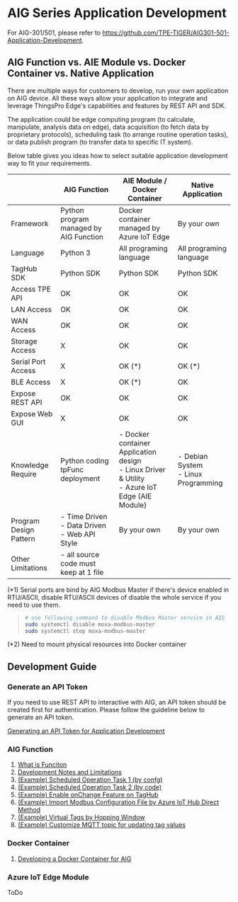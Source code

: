 # AIG Series Application Development

For AIG-301/501, please refer to https://github.com/TPE-TIGER/AIG301-501-Application-Development.

## AIG Function vs. AIE Module vs. Docker Container vs. Native Application

There are multiple ways for customers to develop, run your own application on AIG device. All these ways allow your application to integrate and leverage ThingsPro Edge's capabilities and features by REST API and SDK.

The application could be edge computing program (to calculate, manipulate, analysis data on edge), data acquisition (to fetch data by proprietary protocols), scheduling task (to arrange routine operation tasks), or data publish program (to transfer data to specific IT system).

Below table gives you ideas how to select suitable application development way to fit your requirements.

|                        | AIG Function                                          | AIE Module / Docker Container                                | Native Application
| ---------------------- | ----------------------------------------------------- | ------------------------------------------------------------ | ------------------------------------------------------------ |
| Framework              | Python program managed by AIG Function                | Docker container managed by Azure IoT Edge                   | By your own                                                  |
| Language               | Python 3                                              | All programing language                                      | All programing language                                      |
| TagHub SDK             | Python SDK                                            | Python SDK                                                   | Python SDK |
| Access TPE API         | OK                                                    | OK                                                           | OK |
| LAN Access             | OK                                                    | OK                                                           | OK |
| WAN Access             | OK                                                    | OK                                                           | OK | 
| Storage Access         | X                                                     | OK                                                           | OK |
| Serial Port Access     | X                                                     | OK (*)                                                       | OK (*) |
| BLE Access             | X                                                     | OK (*)                                                       | OK |
| Expose REST API        | OK                                                    | OK                                                           | OK |
| Expose Web GUI         | X                                                     | OK                                                           | OK |
| Knowledge Require      | Python coding tpFunc deployment                       | - Docker container Application<br />design<br />- Linux Driver & Utility<br />- Azure IoT Edge (AIE Module) | - Debian System<br />- Linux Programming |
| Program Design Pattern | - Time Driven<br />- Data Driven<br />- Web API Style | By your own                                                  | By your own |
| Other Limitations      | - all source code must keep at 1 file                 |                                                              | |

(*1) Serial ports are bind by AIG Modbus Master if there's device enabled in RTU/ASCII, disable RTU/ASCII devices of disable the whole service if you need to use them.
> ```bash
> # use following command to disable Modbus Master service in AIG
> sudo systemctl disable moxa-modbus-master
> sudo systemctl stop moxa-modbus-master
> ```
(*2) Need to mount physical resources into Docker container


## Development Guide

### Generate an API Token

If you need to use REST API to interactive with AIG, an API token should be created first for authentication. Please follow the guideline below to generate an API token.

[Generating an API Token for Application Development](./documents/Generating-an-API-Token-for-Application-Development.md)


### AIG Function

1. [What is Funciton](https://github.com/TPE-TIGER/tpe-function-sdk)
2. [Development Notes and Limitations](./documents/function/Development-Notes-and-Limitations.md)
3. [(Example) Scheduled Operation Task 1 (by confg)](./documents/function/Scheduled-Operation-Task-1.md)
4. [(Example) Scheduled Operation Task 2 (by code)](./documents/function/Scheduled-Operation-Task-2.md)
5. [(Example) Enable onChange Feature on TagHub](./documents/function/Enable-onChange-Feature-on-TagHub.md)
6. [(Example) Import Modbus Configuration File by Azure IoT Hub Direct Method](documents/function/Import-Modbus-Config-by-Azure-IoT-Hub-Direct-Method.md)
7. [(Example) Virtual Tags by Hopping Window](./documents/function/Virtual-Tags-by-Hopping-Window.md)
8. [(Example) Customize MQTT topic for updating tag values](./documents/function/Customize-MQTT-topic-for-updating-tag-values.md)

### Docker Container

1. [Developing a Docker Container for AIG](./documents/container/Developing-a-Docker-Container-for-AIG.md)

### Azure IoT Edge Module
ToDo

